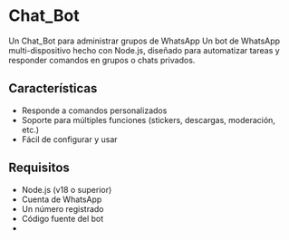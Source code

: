 # Chat_Bot
Un Chat_Bot para administrar grupos de WhatsApp 
Un bot de WhatsApp multi-dispositivo hecho con Node.js, diseñado para automatizar tareas y responder comandos en grupos o chats privados.

## Características

- Responde a comandos personalizados
- Soporte para múltiples funciones (stickers, descargas, moderación, etc.)
- Fácil de configurar y usar

## Requisitos

- Node.js (v18 o superior)
- Cuenta de WhatsApp
- Un número registrado
- Código fuente del bot
- 
